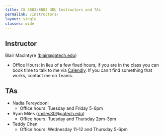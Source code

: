 ```yaml
---
title: CS 4803/8803 3DU Instructors and TAs
permalink: /instructors/
layout: single
classes: wide
---
```


## Instructor

Blair MacIntyre (blair@gatech.edu)
- Office Hours: in lieu of a few fixed hours, if you are in the class you can book time to talk to me via [Calendly](https://calendly.com/blairmacintyre/students).  If you can't find something that works, contact me on Teams.

## TAs
- Nadia Fereydooni 
  - Office hours: Tuesday and Friday 5-6pm
- Ryan Miles (rmiles30@gatech.edu)
  - Office hours: Tuesday and Thursday 2pm-3pm
- Teddy Chen
  - Office hours: Wednesday 11-12 and Thursday 5-6pm
  
